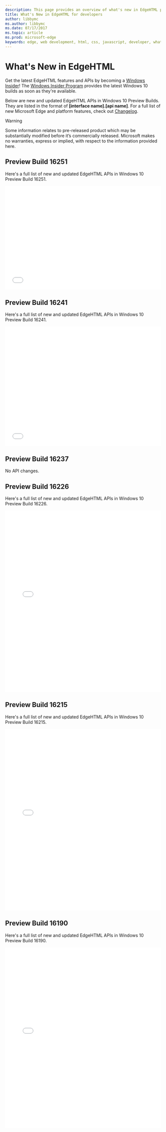 ```yaml
---
description: This page provides an overview of what's new in EdgeHTML preview builds for developers.
title: What's New in EdgeHTML for developers
author: libbymc
ms.author: libbymc
ms.date: 07/17/2017
ms.topic: article
ms.prod: microsoft-edge
keywords: edge, web development, html, css, javascript, developer, what's new in edge, new APIs in edge
---
```



# What's New in EdgeHTML

Get the latest EdgeHTML features and APIs by becoming a [Windows Insider](https://insider.windows.com/)! The [Windows Insider Program](https://insider.windows.com/) provides the latest Windows 10 builds as soon as they're available. 

Below are new and updated EdgeHTML APIs in Windows 10 Preview Builds. They are listed in the format of **[interface name].[api name]**. For a full list of new Microsoft Edge and platform features, check out [Changelog](https://developer.microsoft.com/microsoft-edge/platform/changelog/).

> [!WARNING] 
> Some information relates to pre-released product which may be substantially modified before it’s commercially released. Microsoft makes no warranties, express or implied, with respect to the information provided here.

## Preview Build 16251
Here's a full list of new and updated EdgeHTML APIs in Windows 10 Preview Build 16251. 

<iframe height='334' scrolling='no' title='EdgeHTML Preview Build 16251' src='//codepen.io/MicrosoftEdgeDocumentation/embed/brVGQN/?height=334&theme-id=23761&default-tab=result&embed-version=2' frameborder='no' allowtransparency='true' allowfullscreen='true' style='width: 100%;'>See the Pen <a href='https://codepen.io/MicrosoftEdgeDocumentation/pen/brVGQN/'>EdgeHTML Preview Build 16251</a> by Microsoft Edge Docs (<a href='https://codepen.io/MicrosoftEdgeDocumentation'>@MicrosoftEdgeDocumentation</a>) on <a href='https://codepen.io'>CodePen</a>.</iframe>


## Preview Build 16241
Here's a full list of new and updated EdgeHTML APIs in Windows 10 Preview Build 16241. 

<iframe height='384' scrolling='no' title='EdgeHTML Preview Build 16241' src='//codepen.io/MicrosoftEdgeDocumentation/embed/RgmbJR/?height=384&theme-id=23761&default-tab=result&embed-version=2' frameborder='no' allowtransparency='true' allowfullscreen='true' style='width: 100%;'>See the Pen <a href='https://codepen.io/MicrosoftEdgeDocumentation/pen/RgmbJR/'>EdgeHTML Preview Build 16241</a> by Microsoft Edge Docs (<a href='https://codepen.io/MicrosoftEdgeDocumentation'>@MicrosoftEdgeDocumentation</a>) on <a href='https://codepen.io'>CodePen</a>.</iframe>

## Preview Build 16237
No API changes.

## Preview Build 16226

Here's a full list of new and updated EdgeHTML APIs in Windows 10 Preview Build 16226.

<iframe height='584' scrolling='no' title='EdgeHTML Preview Build 16226' src='//codepen.io/MicrosoftEdgeDocumentation/embed/MomjYa/?height=584&theme-id=23761&default-tab=result&embed-version=2' frameborder='no' allowtransparency='true' allowfullscreen='true' style='width: 100%;'>See the Pen <a href='https://codepen.io/MicrosoftEdgeDocumentation/pen/MomjYa/'>EdgeHTML Preview Build 16226</a> by Microsoft Edge Docs (<a href='https://codepen.io/MicrosoftEdgeDocumentation'>@MicrosoftEdgeDocumentation</a>) on <a href='https://codepen.io'>CodePen</a>.
</iframe>

## Preview Build 16215

Here's a full list of new and updated EdgeHTML APIs in Windows 10 Preview Build 16215.

<iframe height='584' scrolling='no' title='EdgeHTML Preview Build 16215' src='//codepen.io/MicrosoftEdgeDocumentation/embed/bRqKyv/?height=584&theme-id=23761&default-tab=result&embed-version=2' frameborder='no' allowtransparency='true' allowfullscreen='true' style='width: 100%;'>See the Pen <a href='https://codepen.io/MicrosoftEdgeDocumentation/pen/bRqKyv/'>EdgeHTML Preview Build 16215</a> by Microsoft Edge Docs (<a href='https://codepen.io/MicrosoftEdgeDocumentation'>@MicrosoftEdgeDocumentation</a>) on <a href='https://codepen.io'>CodePen</a>.</iframe>

## Preview Build 16190

Here's a full list of new and updated EdgeHTML APIs in Windows 10 Preview Build 16190. 

<iframe height='582' scrolling='no' title='EdgeHTML Preview Build 16190' src='//codepen.io/MicrosoftEdgeDocumentation/embed/dWzRRq/?height=300&theme-id=23761&default-tab=result&embed-version=2' frameborder='no' allowtransparency='true' allowfullscreen='true' style='width: 100%;'>See the Pen <a href='https://codepen.io/MicrosoftEdgeDocumentation/pen/dWzRRq/'>EdgeHTML Preview Build 16190</a> by Microsoft Edge Docs (<a href='http://codepen.io/MicrosoftEdgeDocumentation'>@MicrosoftEdgeDocumentation</a>) on <a href='http://codepen.io'>CodePen</a>.</iframe>
